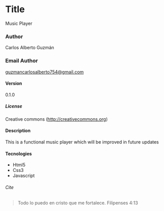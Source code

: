 # Title
Music Player
### Author
Carlos Alberto Guzmán
### Email Author
[guzmancarlosalberto754@gmail.com]()
#### Version
0.1.0
##### License
Creative commons (http://creativecommons.org)
#### Description
This is a functional music player which will be improved in future updates

#### Tecnologies
- Html5
- Css3
- Javascript


###### Cite
> Todo lo puedo en cristo que me fortalece. Filipenses 4:13
